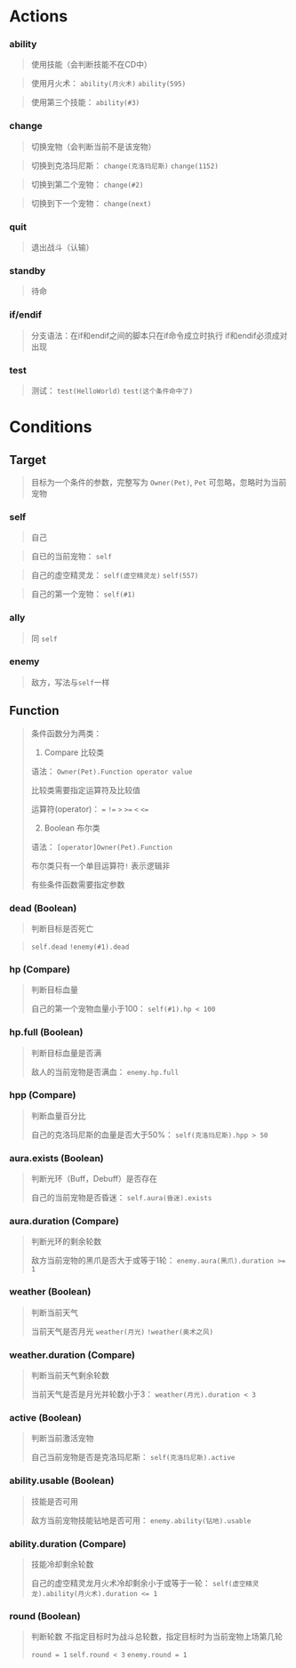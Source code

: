 
# Actions

### ability

> 使用技能（会判断技能不在CD中）

> 使用月火术： `ability(月火术)` `ability(595)`

> 使用第三个技能： `ability(#3)`

### change

> 切换宠物（会判断当前不是该宠物）

> 切换到克洛玛尼斯： `change(克洛玛尼斯)` `change(1152)`

> 切换到第二个宠物： `change(#2)`

> 切换到下一个宠物： `change(next)`

### quit

> 退出战斗（认输）

### standby

> 待命

### if/endif

> 分支语法：在if和endif之间的脚本只在if命令成立时执行
> if和endif必须成对出现

### test

> 测试： `test(HelloWorld)` `test(这个条件命中了)`

# Conditions

## Target

> 目标为一个条件的参数，完整写为 `Owner(Pet)`, `Pet` 可忽略，忽略时为当前宠物

### self

> 自己

> 自已的当前宠物： `self`

> 自己的虚空精灵龙： `self(虚空精灵龙)` `self(557)`

> 自己的第一个宠物： `self(#1)`

### ally

> 同 `self`

### enemy

> 敌方，写法与`self`一样

## Function

> 条件函数分为两类：
> 1. Compare 比较类
>
>   语法： `Owner(Pet).Function operator value`
>
>   比较类需要指定运算符及比较值
>
>   运算符(operator)： `=` `!=` `>` `>=` `<` `<=`
>
>
> 2. Boolean 布尔类
>
>   语法： `[operator]Owner(Pet).Function`
>
>   布尔类只有一个单目运算符`!` 表示逻辑非
>
> 有些条件函数需要指定参数

### dead (Boolean)

> 判断目标是否死亡

> `self.dead` `!enemy(#1).dead`

### hp (Compare)


> 判断目标血量
>
> 自己的第一个宠物血量小于100： `self(#1).hp < 100`

### hp.full (Boolean)

> 判断目标血量是否满
>
> 敌人的当前宠物是否满血： `enemy.hp.full`

### hpp (Compare)

> 判断血量百分比
>
> 自己的克洛玛尼斯的血量是否大于50%： `self(克洛玛尼斯).hpp > 50`

### aura.exists (Boolean)

> 判断光环（Buff，Debuff）是否存在
>
> 自己的当前宠物是否昏迷： `self.aura(昏迷).exists`

### aura.duration (Compare)

> 判断光环的剩余轮数
>
> 敌方当前宠物的黑爪是否大于或等于1轮： `enemy.aura(黑爪).duration >= 1`

### weather (Boolean)

> 判断当前天气
>
> 当前天气是否月光 `weather(月光)` `!weather(奥术之风)`

### weather.duration (Compare)

> 判断当前天气剩余轮数
>
> 当前天气是否是月光并轮数小于3： `weather(月光).duration < 3`

### active (Boolean)

> 判断当前激活宠物
>
> 自己当前宠物是否是克洛玛尼斯： `self(克洛玛尼斯).active`

### ability.usable (Boolean)

> 技能是否可用
>
> 敌方当前宠物技能钻地是否可用： `enemy.ability(钻地).usable`

### ability.duration (Compare)

> 技能冷却剩余轮数
>
> 自己的虚空精灵龙月火术冷却剩余小于或等于一轮： `self(虚空精灵龙).ability(月火术).duration <= 1`

### round (Boolean)

> 判断轮数 不指定目标时为战斗总轮数，指定目标时为当前宠物上场第几轮
>
> `round = 1` `self.round < 3` `enemy.round = 1`

